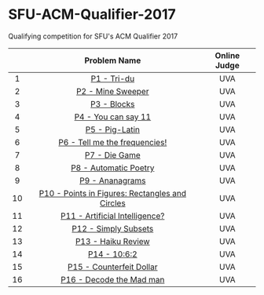 # SFU-ACM-Qualifier-2017
Qualifying competition for SFU's ACM Qualifier 2017


<table cellspacing="1" class="tablesorter" style="text-align: center;vertical-align:middle;">
<thead>
<tr>
<th></th>
<th>Problem Name</th>
<th>Online Judge</th>
</tr>
</thead>
<tbody>
<tr class="acc">
<td style="vertical-align:middle">1</td>
<td style="vertical-align:middle"><a href="https://uva.onlinejudge.org/index.php?option=onlinejudge&amp;page=show_problem&amp;problem=4831" target="_blank">P1 - Tri-du</a></td>
<td style="vertical-align:middle">UVA</td>
</tr>
<tr class="acc">
<td style="vertical-align:middle">2</td>
<td style="vertical-align:middle"><a href="https://uva.onlinejudge.org/index.php?option=onlinejudge&amp;page=show_problem&amp;problem=1220" target="_blank">P2 - Mine Sweeper</a></td>
<td style="vertical-align:middle">UVA</td>
</tr>
<tr class="acc">
<td style="vertical-align:middle">3</td>
<td style="vertical-align:middle"><a href="https://uva.onlinejudge.org/index.php?option=onlinejudge&amp;page=show_problem&amp;problem=1306" target="_blank">P3 - Blocks</a></td>
<td style="vertical-align:middle">UVA</td>
</tr>
<tr class="acc">
<td style="vertical-align:middle">4</td>
<td style="vertical-align:middle"><a href="https://uva.onlinejudge.org/index.php?option=onlinejudge&amp;page=show_problem&amp;problem=1870" target="_blank">P4 - You can say 11</a></td>
<td style="vertical-align:middle">UVA</td>
</tr>
<tr class="acc">
<td style="vertical-align:middle">5</td>
<td style="vertical-align:middle"><a href="https://uva.onlinejudge.org/index.php?option=onlinejudge&amp;page=show_problem&amp;problem=433" target="_blank">P5 - Pig-Latin</a></td>
<td style="vertical-align:middle">UVA</td>
</tr>
<tr class="acc">
<td style="vertical-align:middle">6</td>
<td style="vertical-align:middle"><a href="https://uva.onlinejudge.org/index.php?option=onlinejudge&amp;page=show_problem&amp;problem=1003" target="_blank">P6 - Tell me the frequencies!</a></td>
<td style="vertical-align:middle">UVA</td>
</tr>
<tr class="acc">
<td style="vertical-align:middle">7</td>
<td style="vertical-align:middle"><a href="https://uva.onlinejudge.org/index.php?option=onlinejudge&amp;page=show_problem&amp;problem=1350" target="_blank">P7 - Die Game</a></td>
<td style="vertical-align:middle">UVA</td>
</tr>
<tr class="acc">
<td style="vertical-align:middle">8</td>
<td style="vertical-align:middle"><a href="https://uva.onlinejudge.org/index.php?option=onlinejudge&amp;page=show_problem&amp;problem=1302" target="_blank">P8 - Automatic Poetry</a></td>
<td style="vertical-align:middle">UVA</td>
</tr>
<tr class="acc">
<td style="vertical-align:middle">9</td>
<td style="vertical-align:middle"><a href="https://uva.onlinejudge.org/index.php?option=onlinejudge&amp;page=show_problem&amp;problem=92" target="_blank">P9 - Ananagrams</a></td>
<td style="vertical-align:middle">UVA</td>
</tr>
<tr class="acc">
<td style="vertical-align:middle">10</td>
<td style="vertical-align:middle"><a href="https://uva.onlinejudge.org/index.php?option=onlinejudge&amp;page=show_problem&amp;problem=418" target="_blank">P10 - Points in Figures: Rectangles and Circles</a></td>
<td style="vertical-align:middle">UVA</td>
</tr>
<tr class="acc">
<td style="vertical-align:middle">11</td>
<td style="vertical-align:middle"><a href="https://uva.onlinejudge.org/index.php?option=onlinejudge&amp;page=show_problem&amp;problem=478" target="_blank">P11 - Artificial Intelligence?</a></td>
<td style="vertical-align:middle">UVA</td>
</tr>
<tr class="acc">
<td style="vertical-align:middle">12</td>
<td style="vertical-align:middle"><a href="https://uva.onlinejudge.org/index.php?option=onlinejudge&amp;page=show_problem&amp;problem=437" target="_blank">P12 - Simply Subsets</a></td>
<td style="vertical-align:middle">UVA</td>
</tr>
<tr class="acc">
<td style="vertical-align:middle">13</td>
<td style="vertical-align:middle"><a href="https://uva.onlinejudge.org/index.php?option=onlinejudge&amp;page=show_problem&amp;problem=517" target="_blank">P13 - Haiku Review</a></td>
<td style="vertical-align:middle">UVA</td>
</tr>
<tr class="acc">
<td style="vertical-align:middle">14</td>
<td style="vertical-align:middle"><a href="https://uva.onlinejudge.org/index.php?option=onlinejudge&amp;page=show_problem&amp;problem=4023" target="_blank">P14 - 10:6:2</a></td>
<td style="vertical-align:middle">UVA</td>
</tr>
<tr class="acc">
<td style="vertical-align:middle">15</td>
<td style="vertical-align:middle"><a href="https://uva.onlinejudge.org/index.php?option=onlinejudge&amp;page=show_problem&amp;problem=549" target="_blank">P15 - Counterfeit Dollar</a></td>
<td style="vertical-align:middle">UVA</td>
</tr>
<tr class="acc">
<td style="vertical-align:middle">16</td>
<td style="vertical-align:middle"><a href="https://uva.onlinejudge.org/index.php?option=onlinejudge&amp;page=show_problem&amp;problem=1163" target="_blank">P16 - Decode the Mad man</a></td>
<td style="vertical-align:middle">UVA</td>
</tr>

</tr>
</tbody>
</table>
